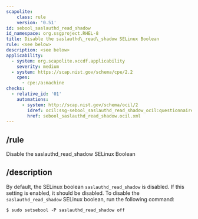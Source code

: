 ```yaml
---
scapolite:
    class: rule
    version: '0.51'
id: sebool_saslauthd_read_shadow
id_namespace: org.ssgproject.RHEL-8
title: Disable the saslauthd\_read\_shadow SELinux Boolean
rule: <see below>
description: <see below>
applicability:
  - system: org.scapolite.xccdf.applicability
    severity: medium
  - system: https://scap.nist.gov/schema/cpe/2.2
    cpes:
      - cpe:/a:machine
checks:
  - relative_id: '01'
    automations:
      - system: http://scap.nist.gov/schema/ocil/2
        idref: ocil:ssg-sebool_saslauthd_read_shadow_ocil:questionnaire:1
        href: sebool_saslauthd_read_shadow.ocil.xml
---
```



## /rule

Disable the saslauthd\_read\_shadow SELinux Boolean

## /description

By
default, the SELinux boolean `saslauthd_read_shadow` is disabled. If
this setting is enabled, it should be disabled. To disable the
`saslauthd_read_shadow` SELinux boolean, run the following command:

``` 
$ sudo setsebool -P saslauthd_read_shadow off
```
